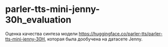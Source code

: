# parler-tts-mini-jenny-30h_evaluation
Оценка качества синтеза модели https://huggingface.co/parler-tts/parler-tts-mini-jenny-30H, которая была дообучена на датасете Jenny. 

